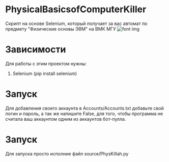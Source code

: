 ﻿# PhysicalBasicsofComputerKiller
Скрипт на основе Selenium, который получает за вас автомат по предмету "Физические основы ЭВМ" на ВМК МГУ
![font img](https://github.com/gr33n-made/PhysicalBasicsofComputerKiller/blob/master/.idea/image.jpg)

Зависимости
=====================

Для работы с этим проектом нужны:
1. Selenium (pip install selenium)

Запуск
=====================

Для добавления своего аккаунта в Accounts/Accounts.txt добавьте свой логин и пароль, а так же напишите False, для того, чтобы программа не считала ваш аккаунтом одним из аккаунтов бот-пулла.

Запуск
=====================

Для запуска просто исполние файл source/PhysKillah.py

